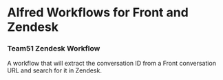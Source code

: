 # Alfred Workflows for Front and Zendesk
 
### Team51 Zendesk Workflow
A workflow that will extract the conversation ID from a Front conversation URL and search for it in Zendesk.
